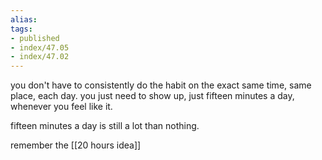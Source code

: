 ```yaml
---
alias:
tags:
- published
- index/47.05
- index/47.02
---
```


you don't have to consistently do the habit on the exact same time, same place, each day. you just need to show up, just fifteen minutes a day, whenever you feel like it.

fifteen minutes a day is still a lot than nothing.

remember the [[20 hours idea]]
